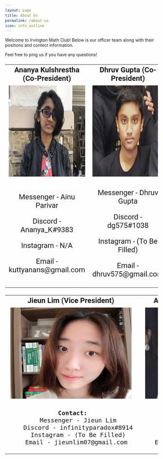 ```yaml
---
layout: page
title: About Us
permalink: /about-us
icon: info_outline
---
```

Welcome to Irvington Math Club! Below is our officer team along with their positions and contect information.

Feel free to ping us if you have any questions!

<font size="5" face="Roboto" >
<table cellpadding="0" cellspacing="15x" border="0" width="100%" align="center">
  <tr align="center">
    <td><b> Ananya Kulshrestha (Co-President)</b></td>
    <td><b> Dhruv Gupta (Co-President)</b></td>
  </tr>
  <tr align="center">
  <td>
    <img src="./assets/images/AnanyaHeadshotIMC.JPG" alt="Ananya Kulshrestha" width="400" height="300">
  </td>
  <td>
    <img src="./assets/images/DhruvHeadshotIMC.jpeg" alt="Dhruv Gupta" width="400" height="300">
  </td>
</tr>
  <tr align="center">
   <td>
    <p> Messenger - Ainu Parivar</p>
    <p> Discord - Ananya_K#9383</p>
    <p> Instagram - N/A</p>
    <p> Email - kuttyanans@gmail.com</p>
   </td>
    <td>
    <p> Messenger - Dhruv Gupta</p>
    <p> Discord - dg575#1038</p>
    <p> Instagram - (To Be Filled)</p>
    <p> Email - dhruv575@gmail.com</p>
    </td>
  </tr>
</table>

<font size="5" face="Roboto" >
<table cellpadding="0" cellspacing="15x" border="0" width="100%" align="center">
  <tr align="center">
    <td><b> Jieun Lim (Vice President)</b></td>
    <td><b> Aaryan Rustagi (Vice President)</b></td>
  </tr>
  <tr align="center">
  <td>
    <img src="./assets/images/JieunHeadshotIMC.jpeg" alt="Jieun Lim" width="400" height="300">
  </td>
  <td>
    <img src="./assets/images/AaryanHeadshotIMC.jpeg" alt="Aaryan Rustagi" width="400" height="300">
  </td>
</tr>
  <tr align="center">
   <td>
    <pre> <b>Contact:</b>
    Messenger - Jieun Lim
    Discord - infinityparadox#8914
    Instagram - (To Be Filled)
    Email - jieunlim07@gmail.com </pre>
    </td>
    <td>
    <pre> <b>Contact:</b>
    Messenger - Aaryan Rustagi
    Discord - Aaryan#3163
    Instagram - (To Be Filled)
    Email - rustagiaaryan@gmail.com </pre>
    </td>
  </tr>
</table>  
